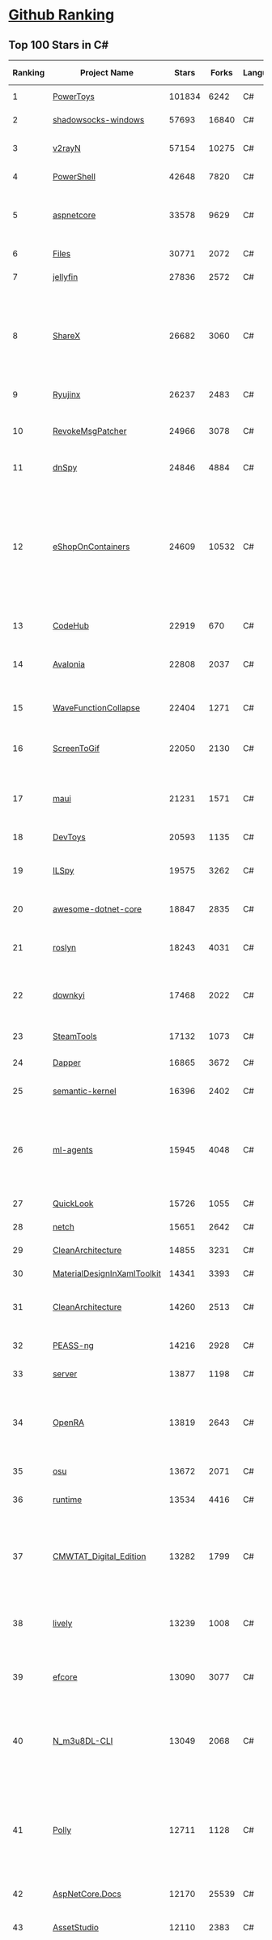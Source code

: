 [Github Ranking](../README.md)
==========

## Top 100 Stars in C\#

| Ranking | Project Name | Stars | Forks | Language | Open Issues | Description | Last Commit |
| ------- | ------------ | ----- | ----- | -------- | ----------- | ----------- | ----------- |
| 1 | [PowerToys](https://github.com/microsoft/PowerToys) | 101834 | 6242 | C# | 5410 | Windows system utilities to maximize productivity | 2024-01-30T00:43:52Z |
| 2 | [shadowsocks-windows](https://github.com/shadowsocks/shadowsocks-windows) | 57693 | 16840 | C# | 159 | A C# port of shadowsocks | 2023-10-24T01:11:51Z |
| 3 | [v2rayN](https://github.com/2dust/v2rayN) | 57154 | 10275 | C# | 14 | A GUI client for Windows, support Xray core and v2fly core and others | 2024-01-29T09:20:26Z |
| 4 | [PowerShell](https://github.com/PowerShell/PowerShell) | 42648 | 7820 | C# | 791 | PowerShell for every system! | 2024-01-29T23:29:26Z |
| 5 | [aspnetcore](https://github.com/dotnet/aspnetcore) | 33578 | 9629 | C# | 2893 | ASP.NET Core is a cross-platform .NET framework for building modern cloud-based web applications on Windows, Mac, or Linux. | 2024-01-30T00:27:32Z |
| 6 | [Files](https://github.com/files-community/Files) | 30771 | 2072 | C# | 389 | Building the best file manager for Windows | 2024-01-30T02:29:03Z |
| 7 | [jellyfin](https://github.com/jellyfin/jellyfin) | 27836 | 2572 | C# | 450 | The Free Software Media System | 2024-01-30T00:17:18Z |
| 8 | [ShareX](https://github.com/ShareX/ShareX) | 26682 | 3060 | C# | 513 | ShareX is a free and open source program that lets you capture or record any area of your screen and share it with a single press of a key. It also allows uploading images, text or other types of files to many supported destinations you can choose from. | 2024-01-29T02:42:31Z |
| 9 | [Ryujinx](https://github.com/Ryujinx/Ryujinx) | 26237 | 2483 | C# | 680 | Experimental Nintendo Switch Emulator written in C# | 2024-01-30T00:19:50Z |
| 10 | [RevokeMsgPatcher](https://github.com/huiyadanli/RevokeMsgPatcher) | 24966 | 3078 | C# | 51 | :trollface: A hex editor for WeChat/QQ/TIM - PC版微信/QQ/TIM防撤回补丁（我已经看到了，撤回也没用了） | 2023-12-13T17:06:24Z |
| 11 | [dnSpy](https://github.com/dnSpy/dnSpy) | 24846 | 4884 | C# | 0 | .NET debugger and assembly editor | 2020-12-20T23:55:15Z |
| 12 | [eShopOnContainers](https://github.com/dotnet-architecture/eShopOnContainers) | 24609 | 10532 | C# | 46 | Cross-platform .NET sample microservices and container based application that runs on Linux Windows and macOS. Powered by .NET 7, Docker Containers and Azure Kubernetes Services. Supports Visual Studio, VS for Mac and CLI based environments with Docker CLI, dotnet CLI, VS Code or any other code editor. Moved to https://github.com/dotnet/eShop. | 2023-11-15T22:27:17Z |
| 13 | [CodeHub](https://github.com/CodeHubApp/CodeHub) | 22919 | 670 | C# | 234 | CodeHub is an iOS application written using Xamarin | 2022-06-22T16:14:05Z |
| 14 | [Avalonia](https://github.com/AvaloniaUI/Avalonia) | 22808 | 2037 | C# | 1268 | Develop Desktop, Embedded, Mobile and WebAssembly apps with C# and XAML. The most popular .NET Foundation community project. | 2024-01-30T01:13:46Z |
| 15 | [WaveFunctionCollapse](https://github.com/mxgmn/WaveFunctionCollapse) | 22404 | 1271 | C# | 3 | Bitmap & tilemap generation from a single example with the help of ideas from quantum mechanics | 2024-01-29T01:06:50Z |
| 16 | [ScreenToGif](https://github.com/NickeManarin/ScreenToGif) | 22050 | 2130 | C# | 246 | 🎬 ScreenToGif allows you to record a selected area of your screen, edit and save it as a gif or video. | 2024-01-13T18:29:49Z |
| 17 | [maui](https://github.com/dotnet/maui) | 21231 | 1571 | C# | 3108 | .NET MAUI is the .NET Multi-platform App UI, a framework for building native device applications spanning mobile, tablet, and desktop. | 2024-01-30T01:11:28Z |
| 18 | [DevToys](https://github.com/veler/DevToys) | 20593 | 1135 | C# | 170 | A Swiss Army knife for developers. | 2024-01-30T00:53:13Z |
| 19 | [ILSpy](https://github.com/icsharpcode/ILSpy) | 19575 | 3262 | C# | 200 | .NET Decompiler with support for PDB generation, ReadyToRun, Metadata (&more) - cross-platform! | 2024-01-20T19:24:02Z |
| 20 | [awesome-dotnet-core](https://github.com/thangchung/awesome-dotnet-core) | 18847 | 2835 | C# | 19 | :honeybee: A collection of awesome .NET core libraries, tools, frameworks and software | 2024-01-10T11:00:44Z |
| 21 | [roslyn](https://github.com/dotnet/roslyn) | 18243 | 4031 | C# | 8396 | The Roslyn .NET compiler provides C# and Visual Basic languages with rich code analysis APIs. | 2024-01-30T02:50:22Z |
| 22 | [downkyi](https://github.com/leiurayer/downkyi) | 17468 | 2022 | C# | 555 | 哔哩下载姬downkyi，哔哩哔哩网站视频下载工具，支持批量下载，支持8K、HDR、杜比视界，提供工具箱（音视频提取、去水印等）。 | 2024-01-25T14:43:53Z |
| 23 | [SteamTools](https://github.com/BeyondDimension/SteamTools) | 17132 | 1073 | C# | 721 | 🛠「Watt Toolkit」是一个开源跨平台的多功能 Steam 工具箱。 | 2024-01-29T14:54:55Z |
| 24 | [Dapper](https://github.com/DapperLib/Dapper) | 16865 | 3672 | C# | 398 | Dapper - a simple object mapper for .Net | 2024-01-22T09:08:24Z |
| 25 | [semantic-kernel](https://github.com/microsoft/semantic-kernel) | 16396 | 2402 | C# | 445 | Integrate cutting-edge LLM technology quickly and easily into your apps | 2024-01-30T00:28:58Z |
| 26 | [ml-agents](https://github.com/Unity-Technologies/ml-agents) | 15945 | 4048 | C# | 14 | The Unity Machine Learning Agents Toolkit (ML-Agents) is an open-source project that enables games and simulations to serve as environments for training intelligent agents using deep reinforcement learning and imitation learning. | 2023-12-03T19:49:21Z |
| 27 | [QuickLook](https://github.com/QL-Win/QuickLook) | 15726 | 1055 | C# | 410 | Bring macOS “Quick Look” feature to Windows | 2023-10-18T23:12:17Z |
| 28 | [netch](https://github.com/netchx/netch) | 15651 | 2642 | C# | 8 | A simple proxy client | 2024-01-29T16:51:56Z |
| 29 | [CleanArchitecture](https://github.com/jasontaylordev/CleanArchitecture) | 14855 | 3231 | C# | 23 | Clean Architecture Solution Template for ASP.NET Core | 2024-01-19T21:36:14Z |
| 30 | [MaterialDesignInXamlToolkit](https://github.com/MaterialDesignInXAML/MaterialDesignInXamlToolkit) | 14341 | 3393 | C# | 171 | Google's Material Design in XAML & WPF, for C# & VB.Net.  | 2024-01-18T03:16:47Z |
| 31 | [CleanArchitecture](https://github.com/ardalis/CleanArchitecture) | 14260 | 2513 | C# | 31 | Clean Architecture Solution Template: A starting point for Clean Architecture with ASP.NET Core | 2024-01-25T20:47:37Z |
| 32 | [PEASS-ng](https://github.com/carlospolop/PEASS-ng) | 14216 | 2928 | C# | 18 | PEASS - Privilege Escalation Awesome Scripts SUITE (with colors) | 2024-01-28T04:25:56Z |
| 33 | [server](https://github.com/bitwarden/server) | 13877 | 1198 | C# | 66 | The core infrastructure backend (API, database, Docker, etc). | 2024-01-30T01:11:21Z |
| 34 | [OpenRA](https://github.com/OpenRA/OpenRA) | 13819 | 2643 | C# | 1467 | Open Source real-time strategy game engine for early Westwood games such as Command & Conquer: Red Alert written in C# using SDL and OpenGL. Runs on Windows, Linux, *BSD and Mac OS X. | 2024-01-30T02:47:55Z |
| 35 | [osu](https://github.com/ppy/osu) | 13672 | 2071 | C# | 1095 | rhythm is just a *click* away! | 2024-01-30T00:56:28Z |
| 36 | [runtime](https://github.com/dotnet/runtime) | 13534 | 4416 | C# | 8615 | .NET is a cross-platform runtime for cloud, mobile, desktop, and IoT apps. | 2024-01-30T02:00:10Z |
| 37 | [CMWTAT_Digital_Edition](https://github.com/TGSAN/CMWTAT_Digital_Edition) | 13282 | 1799 | C# | 24 | CloudMoe Windows 10/11 Activation Toolkit get digital license, the best open source Win 10/11 activator in GitHub. GitHub 上最棒的开源 Win10/Win11 数字权利（数字许可证）激活工具！ | 2023-10-07T03:09:31Z |
| 38 | [lively](https://github.com/rocksdanister/lively) | 13239 | 1008 | C# | 282 | Free and open-source software that allows users to set animated desktop wallpapers and screensavers powered by WinUI 3. | 2023-12-28T04:22:41Z |
| 39 | [efcore](https://github.com/dotnet/efcore) | 13090 | 3077 | C# | 1949 | EF Core is a modern object-database mapper for .NET. It supports LINQ queries, change tracking, updates, and schema migrations. | 2024-01-29T15:07:15Z |
| 40 | [N_m3u8DL-CLI](https://github.com/nilaoda/N_m3u8DL-CLI) | 13049 | 2068 | C# | 247 | [.NET] m3u8 downloader 开源的命令行m3u8/HLS/dash下载器，支持普通AES-128-CBC解密，多线程，自定义请求头等. 支持简体中文,繁体中文和英文. English Supported. | 2023-06-03T09:30:55Z |
| 41 | [Polly](https://github.com/App-vNext/Polly) | 12711 | 1128 | C# | 10 | Polly is a .NET resilience and transient-fault-handling library that allows developers to express policies such as Retry, Circuit Breaker, Timeout, Bulkhead Isolation, and Fallback in a fluent and thread-safe manner. From version 6.0.1, Polly targets .NET Standard 1.1 and 2.0+. | 2024-01-28T13:45:53Z |
| 42 | [AspNetCore.Docs](https://github.com/dotnet/AspNetCore.Docs) | 12170 | 25539 | C# | 486 | Documentation for ASP.NET Core | 2024-01-30T01:41:26Z |
| 43 | [AssetStudio](https://github.com/Perfare/AssetStudio) | 12110 | 2383 | C# | 177 | AssetStudio is a tool for exploring, extracting and exporting assets and assetbundles. | 2022-12-08T15:37:37Z |
| 44 | [abp](https://github.com/abpframework/abp) | 11950 | 3282 | C# | 459 | Open Source Web Application Framework for ASP.NET Core. Offers an opinionated architecture to build enterprise software solutions with best practices on top of the .NET and the ASP.NET Core platforms. Provides the fundamental infrastructure, production-ready startup templates, application modules, UI themes, tooling, guides and documentation. | 2024-01-29T16:05:05Z |
| 45 | [aspnetboilerplate](https://github.com/aspnetboilerplate/aspnetboilerplate) | 11442 | 3767 | C# | 175 | ASP.NET Boilerplate - Web Application Framework | 2024-01-25T07:53:10Z |
| 46 | [UnityCsReference](https://github.com/Unity-Technologies/UnityCsReference) | 11133 | 2479 | C# | 0 | Unity C# reference source code. | 2024-01-24T04:02:00Z |
| 47 | [winsw](https://github.com/winsw/winsw) | 10827 | 1483 | C# | 182 | A wrapper executable that can run any executable as a Windows service, in a permissive license. | 2023-12-19T05:07:15Z |
| 48 | [optimizer](https://github.com/hellzerg/optimizer) | 10826 | 757 | C# | 9 | The finest Windows Optimizer | 2024-01-13T21:41:31Z |
| 49 | [mono](https://github.com/mono/mono) | 10737 | 3875 | C# | 2161 | Mono open source ECMA CLI, C# and .NET implementation. | 2024-01-25T15:01:55Z |
| 50 | [basic-computer-games](https://github.com/coding-horror/basic-computer-games) | 10707 | 1329 | C# | 16 | An updated version of the classic "Basic Computer Games" book, with well-written examples in a variety of common MEMORY SAFE, SCRIPTING programming languages. See https://coding-horror.github.io/basic-computer-games/ | 2024-01-11T01:07:05Z |
| 51 | [csharplang](https://github.com/dotnet/csharplang) | 10661 | 1067 | C# | 433 | The official repo for the design of the C# programming language | 2024-01-29T23:03:02Z |
| 52 | [MonoGame](https://github.com/MonoGame/MonoGame) | 10539 | 2816 | C# | 722 | One framework for creating powerful cross-platform games. | 2024-01-29T19:15:57Z |
| 53 | [Jackett](https://github.com/Jackett/Jackett) | 10405 | 1209 | C# | 191 | API Support for your favorite torrent trackers | 2024-01-29T22:28:47Z |
| 54 | [Newtonsoft.Json](https://github.com/JamesNK/Newtonsoft.Json) | 10401 | 3261 | C# | 672 | Json.NET is a popular high-performance JSON framework for .NET | 2024-01-23T02:41:57Z |
| 55 | [MediatR](https://github.com/jbogard/MediatR) | 10344 | 1113 | C# | 10 | Simple, unambitious mediator implementation in .NET | 2024-01-17T14:26:29Z |
| 56 | [ArchiSteamFarm](https://github.com/JustArchiNET/ArchiSteamFarm) | 10293 | 1083 | C# | 6 | C# application with primary purpose of farming Steam cards from multiple accounts simultaneously. | 2024-01-30T02:04:52Z |
| 57 | [duplicati](https://github.com/duplicati/duplicati) | 9801 | 851 | C# | 853 | Store securely encrypted backups in the cloud! | 2024-01-16T17:53:14Z |
| 58 | [modular-monolith-with-ddd](https://github.com/kgrzybek/modular-monolith-with-ddd) | 9801 | 1523 | C# | 46 | Full Modular Monolith application with Domain-Driven Design approach. | 2024-01-28T16:35:46Z |
| 59 | [BenchmarkDotNet](https://github.com/dotnet/BenchmarkDotNet) | 9779 | 942 | C# | 167 | Powerful .NET library for benchmarking | 2024-01-29T15:20:47Z |
| 60 | [QuestPDF](https://github.com/QuestPDF/QuestPDF) | 9740 | 493 | C# | 192 | QuestPDF is a modern open-source .NET library for PDF document generation. Offering comprehensive layout engine powered by concise and discoverable C# Fluent API. Easily generate PDF reports, invoices, exports, etc. | 2024-01-29T20:50:28Z |
| 61 | [orleans](https://github.com/dotnet/orleans) | 9680 | 2022 | C# | 429 | Cloud Native application framework for .NET | 2024-01-29T13:41:16Z |
| 62 | [AutoMapper](https://github.com/AutoMapper/AutoMapper) | 9661 | 1739 | C# | 0 | A convention-based object-object mapper in .NET.  | 2024-01-24T06:34:26Z |
| 63 | [choco](https://github.com/chocolatey/choco) | 9651 | 909 | C# | 743 | Chocolatey - the package manager for Windows | 2024-01-30T01:57:23Z |
| 64 | [eShopOnWeb](https://github.com/dotnet-architecture/eShopOnWeb) | 9634 | 5005 | C# | 10 | Sample ASP.NET Core 8.0 reference application, powered by Microsoft, demonstrating a layered application architecture with monolithic deployment model. Download the eBook PDF from docs folder. | 2024-01-26T14:14:30Z |
| 65 | [Sonarr](https://github.com/Sonarr/Sonarr) | 9599 | 1189 | C# | 101 | Smart PVR for newsgroup and bittorrent users. | 2024-01-29T21:57:00Z |
| 66 | [CefSharp](https://github.com/cefsharp/CefSharp) | 9557 | 2927 | C# | 47 | .NET (WPF and Windows Forms) bindings for the Chromium Embedded Framework | 2024-01-26T20:18:00Z |
| 67 | [ContextMenuManager](https://github.com/BluePointLilac/ContextMenuManager) | 9556 | 523 | C# | 85 | 🖱️ 纯粹的Windows右键菜单管理程序 | 2023-04-13T01:18:12Z |
| 68 | [RestSharp](https://github.com/restsharp/RestSharp) | 9355 | 2338 | C# | 26 | Simple REST and HTTP API Client for .NET | 2023-12-14T17:07:39Z |
| 69 | [Locale-Emulator](https://github.com/xupefei/Locale-Emulator) | 9308 | 766 | C# | 0 | Yet Another System Region and Language Simulator | 2022-04-15T09:55:46Z |
| 70 | [Captura](https://github.com/MathewSachin/Captura) | 9171 | 1760 | C# | 109 | Capture Screen, Audio, Cursor, Mouse Clicks and Keystrokes | 2023-04-09T14:52:52Z |
| 71 | [IdentityServer4](https://github.com/IdentityServer/IdentityServer4) | 9143 | 3988 | C# | 0 | OpenID Connect and OAuth 2.0 Framework for ASP.NET Core | 2022-12-13T07:48:19Z |
| 72 | [FluentTerminal](https://github.com/felixse/FluentTerminal) | 9077 | 456 | C# | 247 | A Terminal Emulator based on UWP and web technologies. | 2023-03-22T20:02:30Z |
| 73 | [SignalR](https://github.com/SignalR/SignalR) | 9042 | 2300 | C# | 34 | Incredibly simple real-time web for .NET | 2023-08-02T22:28:40Z |
| 74 | [MahApps.Metro](https://github.com/MahApps/MahApps.Metro) | 9032 | 2457 | C# | 83 | A framework that allows developers to cobble together a better UI for their own WPF applications with minimal effort. | 2023-12-21T18:26:59Z |
| 75 | [Terminal.Gui](https://github.com/gui-cs/Terminal.Gui) | 8894 | 666 | C# | 148 | Cross Platform Terminal UI toolkit for .NET | 2024-01-29T21:07:59Z |
| 76 | [Hangfire](https://github.com/HangfireIO/Hangfire) | 8822 | 1650 | C# | 805 | An easy way to perform background job processing in .NET and .NET Core applications. No Windows Service or separate process required | 2024-01-29T08:48:21Z |
| 77 | [machinelearning](https://github.com/dotnet/machinelearning) | 8731 | 1861 | C# | 850 | ML.NET is an open source and cross-platform machine learning framework for .NET. | 2024-01-29T18:04:50Z |
| 78 | [nopCommerce](https://github.com/nopSolutions/nopCommerce) | 8731 | 5020 | C# | 75 | ASP.NET Core eCommerce software. nopCommerce is a free and open-source shopping cart. | 2024-01-29T06:32:45Z |
| 79 | [Bulk-Crap-Uninstaller](https://github.com/Klocman/Bulk-Crap-Uninstaller) | 8704 | 476 | C# | 68 | Remove large amounts of unwanted applications quickly. | 2024-01-25T20:54:59Z |
| 80 | [practical-aspnetcore](https://github.com/dodyg/practical-aspnetcore) | 8685 | 1120 | C# | 167 | Practical samples of ASP.NET Core 8.0, 7.0, 6.0, 5.0, 3.1, 2.2, and 2.1,projects you can use. Readme contains explanations on all projects. | 2024-01-10T17:32:17Z |
| 81 | [Radarr](https://github.com/Radarr/Radarr) | 8636 | 896 | C# | 356 | Movie organizer/manager for usenet and torrent users. | 2024-01-29T21:49:56Z |
| 82 | [FluentValidation](https://github.com/FluentValidation/FluentValidation) | 8621 | 1179 | C# | 7 | A popular .NET validation library for building strongly-typed validation rules. | 2024-01-24T13:30:21Z |
| 83 | [Bili.Uwp](https://github.com/Richasy/Bili.Uwp) | 8508 | 524 | C# | 198 | 适用于新系统UI的哔哩 | 2023-10-30T22:21:00Z |
| 84 | [Lean](https://github.com/QuantConnect/Lean) | 8385 | 3094 | C# | 211 | Lean Algorithmic Trading Engine by QuantConnect (Python, C#) | 2024-01-29T23:51:07Z |
| 85 | [PDFPatcher](https://github.com/wmjordan/PDFPatcher) | 8245 | 1198 | C# | 58 | PDF补丁丁——PDF工具箱，可以编辑书签、剪裁旋转页面、解除限制、提取或合并文档，探查文档结构，提取图片、转成图片等等 | 2023-12-04T09:16:06Z |
| 86 | [uno](https://github.com/unoplatform/uno) | 8194 | 686 | C# | 1398 | Build Mobile, Desktop and WebAssembly apps with C# and XAML. Today. Open source and professionally supported. | 2024-01-30T01:21:42Z |
| 87 | [mRemoteNG](https://github.com/mRemoteNG/mRemoteNG) | 8183 | 1422 | C# | 811 | mRemoteNG is the next generation of mRemote, open source, tabbed, multi-protocol, remote connections manager. | 2024-01-28T09:15:03Z |
| 88 | [EarTrumpet](https://github.com/File-New-Project/EarTrumpet) | 8182 | 494 | C# | 54 | EarTrumpet - Volume Control for Windows | 2024-01-16T12:00:46Z |
| 89 | [Humanizer](https://github.com/Humanizr/Humanizer) | 8172 | 937 | C# | 217 | Humanizer meets all your .NET needs for manipulating and displaying strings, enums, dates, times, timespans, numbers and quantities | 2024-01-27T21:08:45Z |
| 90 | [Notepads](https://github.com/0x7c13/Notepads) | 8154 | 464 | C# | 304 | A modern, lightweight text editor with a minimalist design. | 2024-01-22T10:33:48Z |
| 91 | [WeiXinMPSDK](https://github.com/JeffreySu/WeiXinMPSDK) | 8152 | 4349 | C# | 204 | 微信全平台 SDK Senparc.Weixin for C#，支持 .NET Framework 及 .NET Core、.NET 6.0、.NET 8.0。已支持微信公众号、小程序、小游戏、微信支付、企业微信/企业号、开放平台、JSSDK、微信周边等全平台。 WeChat SDK for C#. | 2024-01-25T16:53:26Z |
| 92 | [spectre.console](https://github.com/spectreconsole/spectre.console) | 8105 | 421 | C# | 150 | A .NET library that makes it easier to create beautiful console applications. | 2024-01-24T22:09:26Z |
| 93 | [Ocelot](https://github.com/ThreeMammals/Ocelot) | 8027 | 1616 | C# | 282 | .NET API Gateway | 2024-01-28T03:22:18Z |
| 94 | [ET](https://github.com/egametang/ET) | 8018 | 2885 | C# | 59 | Unity3D Client And C# Server Framework | 2024-01-29T08:50:09Z |
| 95 | [LiteDB](https://github.com/mbdavid/LiteDB) | 8017 | 1180 | C# | 628 | LiteDB - A .NET NoSQL Document Store in a single data file | 2024-01-29T13:36:18Z |
| 96 | [Bogus](https://github.com/bchavez/Bogus) | 7980 | 460 | C# | 42 | :card_index: A simple fake data generator for C#, F#, and VB.NET. Based on and ported from the famed faker.js. | 2024-01-15T17:50:24Z |
| 97 | [Quasar](https://github.com/quasar/Quasar) | 7899 | 2380 | C# | 138 | Remote Administration Tool for Windows | 2023-09-06T10:53:31Z |
| 98 | [refit](https://github.com/reactiveui/refit) | 7825 | 722 | C# | 173 | The automatic type-safe REST library for .NET Core, Xamarin and .NET. Heavily inspired by Square's Retrofit library, Refit turns your REST API into a live interface. | 2024-01-22T01:15:10Z |
| 99 | [ReactiveUI](https://github.com/reactiveui/ReactiveUI) | 7810 | 1143 | C# | 69 | An advanced, composable, functional reactive model-view-viewmodel framework for all .NET platforms that is inspired by functional reactive programming. ReactiveUI allows you to  abstract mutable state away from your user interfaces, express the idea around a feature in one readable place and improve the testability of your application. | 2024-01-27T09:15:59Z |
| 100 | [Dependencies](https://github.com/lucasg/Dependencies) | 7756 | 664 | C# | 97 | A rewrite of the old legacy software "depends.exe" in C# for Windows devs to troubleshoot dll load dependencies issues. | 2023-11-26T12:30:30Z |


